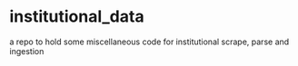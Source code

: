# institutional_data
a repo to hold some miscellaneous code for institutional scrape, parse and ingestion
